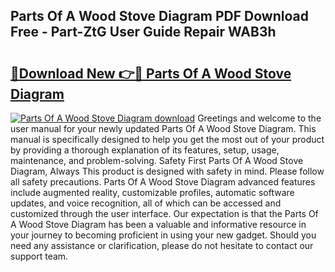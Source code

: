 ## Parts Of A Wood Stove Diagram PDF Download Free - Part-ZtG User Guide Repair WAB3h

# <h2><a href="http://dfmlpnp.blite.top/?on=Parts+Of+A+Wood+Stove+Diagram">🔗Download New 👉🔴 Parts Of A Wood Stove Diagram</a></h2>

[![Parts Of A Wood Stove Diagram download](https://i.imgur.com/lujVjoI.png)](http://dfmlpnp.blite.top/?on=Parts+Of+A+Wood+Stove+Diagram)
Greetings and welcome to the user manual for your newly updated Parts Of A Wood Stove Diagram. This manual is specifically designed to help you get the most out of your product by providing a thorough explanation of its features, setup, usage, maintenance, and problem-solving. Safety First Parts Of A Wood Stove Diagram, Always This product is designed with safety in mind. Please follow all safety precautions. Parts Of A Wood Stove Diagram advanced features include augmented reality, customizable profiles, automatic software updates, and voice recognition, all of which can be accessed and customized through the user interface. Our expectation is that the Parts Of A Wood Stove Diagram has been a valuable and informative resource in your journey to becoming proficient in using your new gadget. Should you need any assistance or clarification, please do not hesitate to contact our support team.
